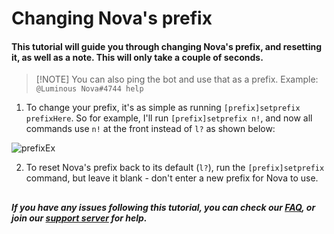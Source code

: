 # Changing Nova's prefix
#### This tutorial will guide you through changing Nova's prefix, and resetting it, as well as a note. This will only take a couple of seconds.
> [!NOTE] You can also ping the bot and use that as a prefix. Example: `@Luminous Nova#4744 help`

1. To change your prefix, it's as simple as running `[prefix]setprefix prefixHere`. So for example, I'll run `[prefix]setprefix n!`, and now all commands use `n!` at the front instead of `l?` as shown below:

![prefixEx](../images/prefixEx.png)

2. To reset Nova's prefix back to its default (`l?`), run the `[prefix]setprefix` command, but leave it blank - don't enter a new prefix for Nova to use.

##
***If you have any issues following this tutorial, you can check our [FAQ](../faq.md), or join our [support server](https://discord.gg/cAKmRVrsjR) for help.***